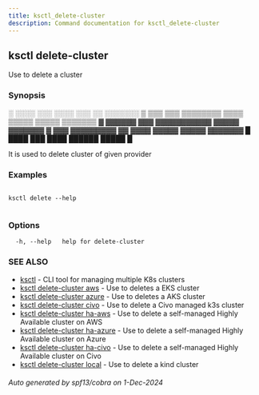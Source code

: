 ```yaml
---
title: ksctl_delete-cluster
description: Command documentation for ksctl_delete-cluster
---
```


## ksctl delete-cluster

Use to delete a cluster

### Synopsis


░  ░░░░  ░░░      ░░░░      ░░░        ░░  ░░░░░░░
▒  ▒▒▒  ▒▒▒  ▒▒▒▒▒▒▒▒  ▒▒▒▒  ▒▒▒▒▒  ▒▒▒▒▒  ▒▒▒▒▒▒▒
▓     ▓▓▓▓▓▓      ▓▓▓  ▓▓▓▓▓▓▓▓▓▓▓  ▓▓▓▓▓  ▓▓▓▓▓▓▓
▓  ▓▓▓  ▓▓▓▓▓▓▓▓▓  ▓▓  ▓▓▓▓  ▓▓▓▓▓  ▓▓▓▓▓  ▓▓▓▓▓▓▓
█  ████  ███      ████      ██████  █████        █

It is used to delete cluster of given provider

### Examples

```

ksctl delete --help
	
```

### Options

```
  -h, --help   help for delete-cluster
```

### SEE ALSO

* [ksctl](ksctl.md)	 - CLI tool for managing multiple K8s clusters
* [ksctl delete-cluster aws](ksctl_delete-cluster_aws.md)	 - Use to deletes a EKS cluster
* [ksctl delete-cluster azure](ksctl_delete-cluster_azure.md)	 - Use to deletes a AKS cluster
* [ksctl delete-cluster civo](ksctl_delete-cluster_civo.md)	 - Use to delete a Civo managed k3s cluster
* [ksctl delete-cluster ha-aws](ksctl_delete-cluster_ha-aws.md)	 - Use to delete a self-managed Highly Available cluster on AWS
* [ksctl delete-cluster ha-azure](ksctl_delete-cluster_ha-azure.md)	 - Use to delete a self-managed Highly Available cluster on Azure
* [ksctl delete-cluster ha-civo](ksctl_delete-cluster_ha-civo.md)	 - Use to delete a self-managed Highly Available cluster on Civo
* [ksctl delete-cluster local](ksctl_delete-cluster_local.md)	 - Use to delete a kind cluster

###### Auto generated by spf13/cobra on 1-Dec-2024
